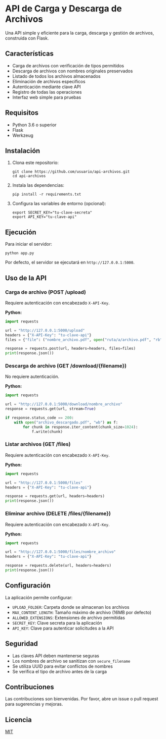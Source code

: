 # API de Carga y Descarga de Archivos

Una API simple y eficiente para la carga, descarga y gestión de archivos, construida con Flask.

## Características

- Carga de archivos con verificación de tipos permitidos
- Descarga de archivos con nombres originales preservados
- Listado de todos los archivos almacenados
- Eliminación de archivos específicos
- Autenticación mediante clave API
- Registro de todas las operaciones
- Interfaz web simple para pruebas

## Requisitos

- Python 3.6 o superior
- Flask
- Werkzeug

## Instalación

1. Clona este repositorio:
   ```
   git clone https://github.com/usuario/api-archivos.git
   cd api-archivos
   ```

2. Instala las dependencias:
   ```
   pip install -r requirements.txt
   ```

3. Configura las variables de entorno (opcional):
   ```
   export SECRET_KEY="tu-clave-secreta"
   export API_KEY="tu-clave-api"
   ```

## Ejecución

Para iniciar el servidor:

```
python app.py
```

Por defecto, el servidor se ejecutará en `http://127.0.0.1:5000`.

## Uso de la API

### Carga de archivo (POST /upload)

Requiere autenticación con encabezado `X-API-Key`.

**Python:**
```python
import requests

url = "http://127.0.0.1:5000/upload"
headers = {"X-API-Key": "tu-clave-api"}
files = {"file": ("nombre_archivo.pdf", open("ruta/a/archivo.pdf", "rb"))}

response = requests.post(url, headers=headers, files=files)
print(response.json())
```

### Descarga de archivo (GET /download/{filename})

No requiere autenticación.

**Python:**
```python
import requests

url = "http://127.0.0.1:5000/download/nombre_archivo"
response = requests.get(url, stream=True)

if response.status_code == 200:
    with open("archivo_descargado.pdf", "wb") as f:
        for chunk in response.iter_content(chunk_size=1024):
            f.write(chunk)
```

### Listar archivos (GET /files)

Requiere autenticación con encabezado `X-API-Key`.

**Python:**
```python
import requests

url = "http://127.0.0.1:5000/files"
headers = {"X-API-Key": "tu-clave-api"}

response = requests.get(url, headers=headers)
print(response.json())
```

### Eliminar archivo (DELETE /files/{filename})

Requiere autenticación con encabezado `X-API-Key`.

**Python:**
```python
import requests

url = "http://127.0.0.1:5000/files/nombre_archivo"
headers = {"X-API-Key": "tu-clave-api"}

response = requests.delete(url, headers=headers)
print(response.json())
```

## Configuración

La aplicación permite configurar:

- `UPLOAD_FOLDER`: Carpeta donde se almacenan los archivos
- `MAX_CONTENT_LENGTH`: Tamaño máximo de archivo (16MB por defecto)
- `ALLOWED_EXTENSIONS`: Extensiones de archivo permitidas
- `SECRET_KEY`: Clave secreta para la aplicación
- `API_KEY`: Clave para autenticar solicitudes a la API

## Seguridad

- Las claves API deben mantenerse seguras
- Los nombres de archivo se sanitizan con `secure_filename`
- Se utiliza UUID para evitar conflictos de nombres
- Se verifica el tipo de archivo antes de la carga

## Contribuciones

Las contribuciones son bienvenidas. Por favor, abre un issue o pull request para sugerencias y mejoras.

## Licencia

[MIT](LICENSE)
